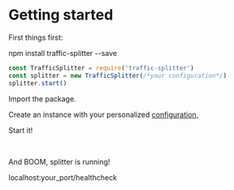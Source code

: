 # Getting started

First things first:
<aside class="notice">npm install traffic-splitter --save</aside>

```javascript
const TrafficSplitter = require('traffic-splitter')
const splitter = new TrafficSplitter(/*your configuration*/)
splitter.start()
```

Import the package.

Create an instance with your personalized [configuration](#configuration),

Start it!

<br>

And BOOM, splitter is running!

<aside class="success">localhost:your_port/healthcheck</aside>
